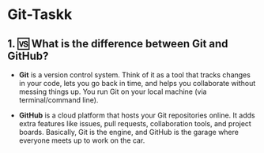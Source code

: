 # Git-Taskk

## 1. 🆚 What is the difference between Git and GitHub?

- **Git** is a version control system. Think of it as a tool that tracks changes in your code, lets you go back in time, and helps you collaborate without messing things up. You run Git on your local machine (via terminal/command line).
  
- **GitHub** is a cloud platform that hosts your Git repositories online. It adds extra features like issues, pull requests, collaboration tools, and project boards. Basically, Git is the engine, and GitHub is the garage where everyone meets up to work on the car.
